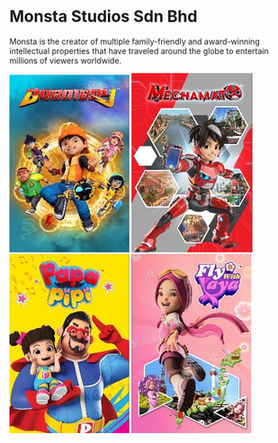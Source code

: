 # Monsta Studios Sdn Bhd

Monsta is the creator of multiple family-friendly and award-winning intellectual properties that have traveled around the globe to entertain millions of viewers worldwide.

![](../images/boboiboy.jpg)
![](../images/mechamato.jpg)
![](../images/papapipi.jpg)
![](../images/flywithyaya.jpg)
